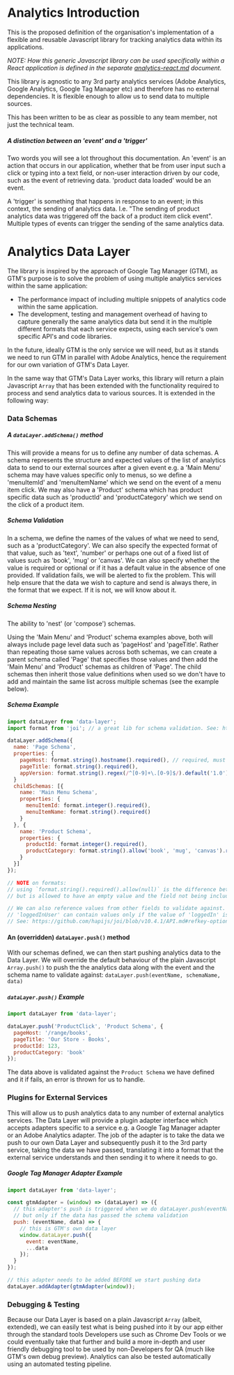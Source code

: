 # Analytics Introduction
This is the proposed definition of the organisation's implementation of a flexible and reusable Javascript library for tracking analytics data within its applications.

_NOTE: How this generic Javascript library can be used specifically within a React application is defined in the separate [analytics-react.md](analytics-react.md) document._

This library is agnostic to any 3rd party analytics services (Adobe Analytics, Google Analytics, Google Tag Manager etc) and therefore has no external dependencies. It is flexible enough to allow us to send data to multiple sources.

This has been written to be as clear as possible to any team member, not just the technical team.

##### A distinction between an 'event' and a 'trigger'

Two words you will see a lot throughout this documentation. An 'event' is an action that occurs in our application, whether that be from user input such a click or typing into a text field, or non-user interaction driven by our code, such as the event of retrieving data. 'product data loaded' would be an event.

A 'trigger' is something that happens in response to an event; in this context, the sending of analytics data. I.e. "The sending of product analytics data was triggered off the back of a product item click event". Multiple types of events can trigger the sending of the same analytics data.

# Analytics Data Layer
The library is inspired by the approach of Google Tag Manager (GTM), as GTM's purpose is to solve the problem of using multiple analytics services within the same application:
- The performance impact of including multiple snippets of analytics code within the same application.
- The development, testing and management overhead of having to capture generally the same analytics data but send it in the multiple different formats that each service expects, using each service's own specific API's and code libraries.

In the future, ideally GTM is the only service we will need, but as it stands we need to run GTM in parallel with Adobe Analytics, hence the requirement for our own variation of GTM's Data Layer.

In the same way that GTM's Data Layer works, this library will return a plain Javascript `Array` that has been extended with the functionality required to process and send analytics data to various sources. It is extended in the following way:

### Data Schemas

##### A `dataLayer.addSchema()` method
This will provide a means for us to define any number of data schemas. A schema represents the structure and expected values of the list of analytics data to send to our external sources after a given event e.g. a 'Main Menu' schema may have values specific only to menus, so we define a 'menuItemId' and 'menuItemName' which we send on the event of a menu item click. We may also have a 'Product' schema which has product specific data such as 'productId' and 'productCategory' which we send on the click of a product item.

##### Schema Validation
In a schema, we define the names of the values of what we need to send, such as a 'productCategory'. We can also specify the expected format of that value, such as 'text', 'number' or perhaps one out of a fixed list of values such as 'book', 'mug' or 'canvas'. We can also specify whether the value is required or optional or if it has a default value in the absence of one provided. If validation fails, we will be alerted to fix the problem. This will help ensure that the data we wish to capture and send is always there, in the format that we expect. If it is not, we will know about it.

##### Schema Nesting
The ability to 'nest' (or 'compose') schemas.

Using the 'Main Menu' and 'Product' schema examples above, both will always include page level data such as 'pageHost' and 'pageTitle'. Rather than repeating those same values across both schemas, we can create a parent schema called 'Page' that specifies those values and then add the 'Main Menu' and 'Product' schemas as children of 'Page'. The child schemas then inherit those value definitions when used so we don't have to add and maintain the same list across multiple schemas (see the example below).

##### Schema Example
```js
import dataLayer from 'data-layer';
import format from 'joi'; // a great lib for schema validation. See: https://www.npmjs.com/package/joi

dataLayer.addSchema({
  name: 'Page Schema',
  properties: {
    pageHost: format.string().hostname().required(), // required, must be text, in a correct hostname format
    pageTitle: format.string().required(),
    appVersion: format.string().regex(/^[0-9]+\.[0-9]$/).default('1.0').required() // ensures the format 'N.N' and this value is hard coded here using default(x)  by a developer
  }
  childSchemas: [{
    name: 'Main Menu Schema',
    properties: {
      menuItemId: format.integer().required(),
      menuItemName: format.string().required()
    }
  }, {
    name: 'Product Schema',
    properties: {
      productId: format.integer().required(),
      productCategory: format.string().allow('book', 'mug', 'canvas').required()
    }
  }]
});

// NOTE on formats:
// using `format.string().required().allow(null)` is the difference between a field being included
// but is allowed to have an empty value and the field not being including at all.

// We can also reference values from other fields to validate against. e.g.
// 'loggedInUser' can contain values only if the value of 'loggedIn' is 'yes'.
// See: https://github.com/hapijs/joi/blob/v10.4.1/API.md#refkey-options.
```

#### An (overridden) `dataLayer.push()` method
With our schemas defined, we can then start pushing analytics data to the Data Layer. We will override the default behaviour of the plain Javascript `Array.push()` to push the the analytics data along with the event and the schema name to validate against: `dataLayer.push(eventName, schemaName, data)`

##### `dataLayer.push()` Example
```js
import dataLayer from 'data-layer';

dataLayer.push('ProductClick', 'Product Schema', {
  pageHost: '/range/books',
  pageTitle: 'Our Store - Books',
  productId: 123,
  productCategory: 'book'
});
```

The data above is validated against the `Product Schema` we have defined and it if fails, an error is thrown for us to handle.

### Plugins for External Services
This will allow us to push analytics data to any number of external analytics services. The Data Layer will provide a plugin adapter interface which accepts adapters specific to a service e.g. a Google Tag Manager adapter or an Adobe Analytics adapter. The job of the adapter is to take the data we push to our own Data Layer and subsequently push it to the 3rd party service, taking the data we have passed, translating it into a format that the external service understands and then sending it to where it needs to go.

##### Google Tag Manager Adapter Example
```js
import dataLayer from 'data-layer';

const gtmAdapter = (window) => (dataLayer) => ({
  // this adapter's push is triggered when we do dataLayer.push(eventName, schemaName, data)
  // but only if the data has passed the schema validation
  push: (eventName, data) => {
    // this is GTM's own data layer
    window.dataLayer.push({
      event: eventName,
      ...data
    });
  }
});

// this adapter needs to be added BEFORE we start pushing data
dataLayer.addAdapter(gtmAdapter(window));
```

### Debugging & Testing
Because our Data Layer is based on a plain Javascript `Array` (albeit, extended), we can easily test what is being pushed into it by our app either through the standard tools Developers use such as Chrome Dev Tools or we could eventually take that further and build a more in-depth and user friendly debugging tool to be used by non-Developers for QA (much like GTM's own debug preview). Analytics can also be tested automatically using an automated testing pipeline.
